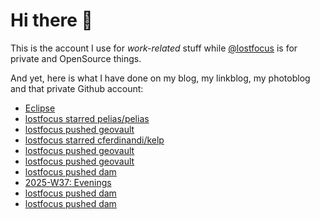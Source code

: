 # Hi there 👋

This is the account I use for _work-related_ stuff while [@lostfocus](https://github.com/lostfocus) is for private 
and OpenSource things.

And yet, here is what I have done on my blog, my linkblog, my photoblog and that private Github account:

<!-- POST-LIST:START -->
- [Eclipse](https://dominik.photos/photo/KRF5Q8YFGz)
- [lostfocus starred pelias/pelias](https://github.com/pelias/pelias)
- [lostfocus pushed geovault](https://github.com/lostfocus/geovault/compare/56709c6c61...ff494a8212)
- [lostfocus starred cferdinandi/kelp](https://github.com/cferdinandi/kelp)
- [lostfocus pushed geovault](https://github.com/lostfocus/geovault/compare/0030d73798...56709c6c61)
- [lostfocus pushed geovault](https://github.com/lostfocus/geovault/compare/24c7280ccf...0030d73798)
- [lostfocus pushed dam](https://github.com/lostfocus/dam/compare/f73c149b41...ff57bae7af)
- [2025-W37: Evenings](https://lostfocus.de/2025/09/14/2025-w37-evenings/)
- [lostfocus pushed dam](https://github.com/lostfocus/dam/compare/c6e1ca045f...f73c149b41)
- [lostfocus pushed dam](https://github.com/lostfocus/dam/compare/7fd2dff975...c6e1ca045f)
<!-- POST-LIST:END -->